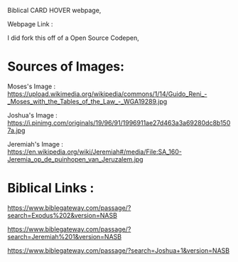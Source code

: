 Biblical CARD HOVER webpage,

Webpage Link : 

I did fork this off of a Open Source Codepen,

# Sources of Images: 

Moses's Image : https://upload.wikimedia.org/wikipedia/commons/1/14/Guido_Reni_-_Moses_with_the_Tables_of_the_Law_-_WGA19289.jpg

Joshua's Image : https://i.pinimg.com/originals/19/96/91/1996911ae27d463a3a69280dc8b1507a.jpg

Jeremiah's Image : https://en.wikipedia.org/wiki/Jeremiah#/media/File:SA_160-Jeremia_op_de_puinhopen_van_Jeruzalem.jpg



# Biblical Links : 

https://www.biblegateway.com/passage/?search=Exodus%202&version=NASB

https://www.biblegateway.com/passage/?search=Jeremiah%201&version=NASB

https://www.biblegateway.com/passage/?search=Joshua+1&version=NASB
